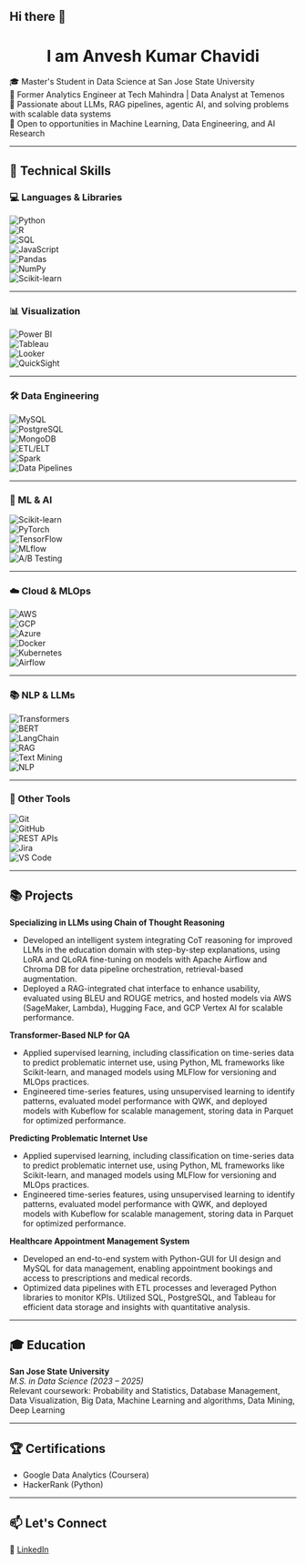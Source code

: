 ## Hi there 👋

<!--
**anveshkumar0206/anveshkumar0206** is a ✨ _special_ ✨ repository because its `README.md` (this file) appears on your GitHub profile.

Here are some ideas to get you started:

- 🔭 I’m currently working on ...
- 🌱 I’m currently learning ...
- 👯 I’m looking to collaborate on ...
- 🤔 I’m looking for help with ...
- 💬 Ask me about ...
- 📫 How to reach me: ...
- 😄 Pronouns: ...
- ⚡ Fun fact: ...
-->

<h1 align="center">I am Anvesh Kumar Chavidi</h1>

🎓 Master's Student in Data Science at San Jose State University  
💼 Former Analytics Engineer at Tech Mahindra | Data Analyst at Temenos  
🧠 Passionate about LLMs, RAG pipelines, agentic AI, and solving problems with scalable data systems  
🤝 Open to opportunities in Machine Learning, Data Engineering, and AI Research  

---

## 🚀 Technical Skills

### 💻 Languages & Libraries  
![Python](https://img.shields.io/badge/Python-3776AB?style=for-the-badge&logo=python&logoColor=white)  
![R](https://img.shields.io/badge/R-276DC3?style=for-the-badge&logo=r&logoColor=white)  
![SQL](https://img.shields.io/badge/SQL-003B57?style=for-the-badge&logo=postgresql&logoColor=white)  
![JavaScript](https://img.shields.io/badge/JavaScript-F7DF1E?style=for-the-badge&logo=javascript&logoColor=black)  
![Pandas](https://img.shields.io/badge/Pandas-150458?style=for-the-badge&logo=pandas&logoColor=white)  
![NumPy](https://img.shields.io/badge/NumPy-013243?style=for-the-badge&logo=numpy&logoColor=white)  
![Scikit-learn](https://img.shields.io/badge/Scikit--learn-F7931E?style=for-the-badge&logo=scikit-learn&logoColor=white)

---

### 📊 Visualization  
![Power BI](https://img.shields.io/badge/Power%20BI-F2C811?style=for-the-badge&logo=powerbi&logoColor=black)  
![Tableau](https://img.shields.io/badge/Tableau-E97627?style=for-the-badge&logo=tableau&logoColor=white)  
![Looker](https://img.shields.io/badge/Looker-4285F4?style=for-the-badge&logo=looker&logoColor=white)  
![QuickSight](https://img.shields.io/badge/QuickSight-FF9900?style=for-the-badge&logo=amazon&logoColor=white)

---

### 🛠️ Data Engineering  
![MySQL](https://img.shields.io/badge/MySQL-00758F?style=for-the-badge&logo=mysql&logoColor=white)  
![PostgreSQL](https://img.shields.io/badge/PostgreSQL-336791?style=for-the-badge&logo=postgresql&logoColor=white)  
![MongoDB](https://img.shields.io/badge/MongoDB-47A248?style=for-the-badge&logo=mongodb&logoColor=white)  
![ETL/ELT](https://img.shields.io/badge/ETL%2FELT-00ACC1?style=for-the-badge)  
![Spark](https://img.shields.io/badge/Spark-F75C03?style=for-the-badge&logo=apache-spark&logoColor=white)  
![Data Pipelines](https://img.shields.io/badge/Data%20Pipelines-4CAF50?style=for-the-badge)

---

### 🤖 ML & AI  
![Scikit-learn](https://img.shields.io/badge/Scikit--learn-F7931E?style=for-the-badge&logo=scikit-learn&logoColor=white)  
![PyTorch](https://img.shields.io/badge/PyTorch-EE4C2C?style=for-the-badge&logo=pytorch&logoColor=white)  
![TensorFlow](https://img.shields.io/badge/TensorFlow-FF6F00?style=for-the-badge&logo=tensorflow&logoColor=white)  
![MLflow](https://img.shields.io/badge/MLflow-003366?style=for-the-badge)  
![A/B Testing](https://img.shields.io/badge/A%2FB%20Testing-F06292?style=for-the-badge)

---

### ☁️ Cloud & MLOps  
![AWS](https://img.shields.io/badge/AWS-232F3E?style=for-the-badge&logo=amazon-aws&logoColor=white)  
![GCP](https://img.shields.io/badge/GCP-4285F4?style=for-the-badge&logo=google-cloud&logoColor=white)  
![Azure](https://img.shields.io/badge/Azure-0078D4?style=for-the-badge&logo=microsoft-azure&logoColor=white)  
![Docker](https://img.shields.io/badge/Docker-2496ED?style=for-the-badge&logo=docker&logoColor=white)  
![Kubernetes](https://img.shields.io/badge/Kubernetes-326CE5?style=for-the-badge&logo=kubernetes&logoColor=white)  
![Airflow](https://img.shields.io/badge/Airflow-017CEE?style=for-the-badge&logo=apache-airflow&logoColor=white)

---

### 📚 NLP & LLMs  
![Transformers](https://img.shields.io/badge/Transformers-FFA000?style=for-the-badge)  
![BERT](https://img.shields.io/badge/BERT-FFB300?style=for-the-badge)  
![LangChain](https://img.shields.io/badge/LangChain-black?style=for-the-badge)  
![RAG](https://img.shields.io/badge/RAG-4E342E?style=for-the-badge)  
![Text Mining](https://img.shields.io/badge/Text%20Mining-FF8F00?style=for-the-badge)  
![NLP](https://img.shields.io/badge/NLP-FF7043?style=for-the-badge)

---

### 🧰 Other Tools  
![Git](https://img.shields.io/badge/Git-F05032?style=for-the-badge&logo=git&logoColor=white)  
![GitHub](https://img.shields.io/badge/GitHub-181717?style=for-the-badge&logo=github&logoColor=white)  
![REST APIs](https://img.shields.io/badge/REST%20APIs-8D6E63?style=for-the-badge)  
![Jira](https://img.shields.io/badge/Jira-0052CC?style=for-the-badge&logo=jira&logoColor=white)  
![VS Code](https://img.shields.io/badge/VS%20Code-007ACC?style=for-the-badge&logo=visual-studio-code&logoColor=white)

---

## 📚 Projects

**Specializing in LLMs using Chain of Thought Reasoning**  
  - Developed an intelligent system integrating CoT reasoning for improved LLMs in the education domain with step-by-step explanations, using LoRA and QLoRA fine-tuning on models with Apache Airflow and Chroma DB for data pipeline orchestration, retrieval-based augmentation.
  - Deployed a RAG-integrated chat interface to enhance usability, evaluated using BLEU and ROUGE metrics, and hosted models via AWS (SageMaker, Lambda), Hugging Face, and GCP Vertex AI for scalable performance.

**Transformer-Based NLP for QA**  
  - Applied supervised learning, including classification on time-series data to predict problematic internet use, using Python, ML frameworks like Scikit-learn, and managed models using MLFlow for versioning and MLOps practices.
  - Engineered time-series features, using unsupervised learning to identify patterns, evaluated model performance with QWK, and deployed models with Kubeflow for scalable management, storing data in Parquet for optimized performance.

**Predicting Problematic Internet Use**  
  - Applied supervised learning, including classification on time-series data to predict problematic internet use, using Python, ML frameworks like Scikit-learn, and managed models using MLFlow for versioning and MLOps practices.
  - Engineered time-series features, using unsupervised learning to identify patterns, evaluated model performance with QWK, and deployed models with Kubeflow for scalable management, storing data in Parquet for optimized performance.

**Healthcare Appointment Management System**  
  - Developed an end-to-end system with Python-GUI for UI design and MySQL for data management, enabling appointment bookings and access to prescriptions and medical records.
  - Optimized data pipelines with ETL processes and leveraged Python libraries to monitor KPIs. Utilized SQL, PostgreSQL, and Tableau for efficient data storage and insights with quantitative analysis.

---

## 🎓 Education

**San Jose State University**  
*M.S. in Data Science (2023 – 2025)*  
Relevant coursework: Probability and Statistics, Database Management, Data Visualization, Big Data, Machine Learning and algorithms, Data Mining, Deep Learning

---

## 🏆 Certifications

- Google Data Analytics (Coursera)  
- HackerRank (Python)

---

## 📫 Let's Connect

🔗 [LinkedIn](https://www.linkedin.com/in/anvesh-kumar-chavidi-4522371b5/)
